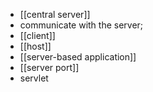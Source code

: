 - [[central server]]
- communicate with the server;
- [[client]]
- [[host]]
- [[server-based application]]
- [[server port]]
- servlet

